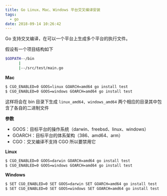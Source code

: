 ```yaml
---
title: Go Linux、Mac、Windows 平台交叉编译安装
tags:
  - go
date: 2018-09-14 10:26:42
---
```



Go 支持交叉编译，在可以一个平台上生成多个平台的执行文件。

<!-- more --><!-- toc -->

假设有一个项目结构如下

```bash
$GOPATH--/bin
      |
      |--/src/test/main.go
```

**Mac**

```bash
$ CGO_ENABLED=0 GOOS=linux GOARCH=amd64 go install test
$ CGO_ENABLED=0 GOOS=windows GOARCH=amd64 go install test
```

这样将会在 bin 目录下生成 `linux_amd64, windows_amd64` 两个相应的目录其中包含了各自的二进制文件

**参数**

- GOOS：目标平台的操作系统（darwin、freebsd、linux、windows）
- GOARCH：目标平台的体系架构（386、amd64、arm）
- CGO：交叉编译不支持 CGO 所以要禁用它

**Linux**

```bash
$ CGO_ENABLED=0 GOOS=darwin GOARCH=amd64 go install test
$ CGO_ENABLED=0 GOOS=windows GOARCH=amd64 go install test
```

**Windows**

```bash
$ SET CGO_ENABLED=0 SET GOOS=darwin SET GOARCH=amd64 go install test
$ SET CGO_ENABLED=0 SET GOOS=windows SET GOARCH=amd64 go install test
```

